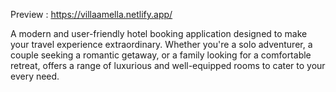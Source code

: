Preview : https://villaamella.netlify.app/

A modern and user-friendly hotel booking application designed to make your travel experience extraordinary. Whether you're a solo adventurer, a couple seeking a romantic getaway, or a family looking for a comfortable retreat, offers a range of luxurious and well-equipped rooms to cater to your every need.

